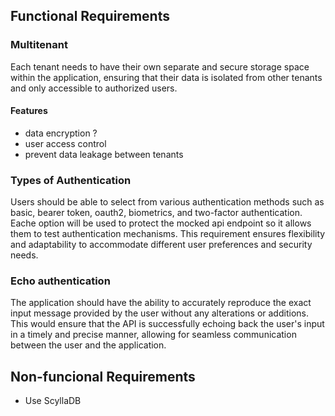 ## Functional Requirements

### Multitenant

Each tenant needs to have their own separate and secure storage space within the application, ensuring that their data is isolated from other tenants and only accessible to authorized users. 

#### Features
- data encryption ?
- user access control
- prevent data leakage between tenants

### Types of Authentication

Users should be able to select from various authentication methods such as basic, bearer token, oauth2, biometrics, and two-factor authentication. Eache option will be used to protect the mocked api endpoint so it allows them to test authentication mechanisms. This requirement ensures flexibility and adaptability to accommodate different user preferences and security needs.

### Echo authentication

The application should have the ability to accurately reproduce the exact input message provided by the user without any alterations or additions. This would ensure that the API is successfully echoing back the user's input in a timely and precise manner, allowing for seamless communication between the user and the application.

## Non-funcional Requirements

- Use ScyllaDB
